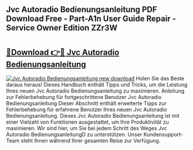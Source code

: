 ## Jvc Autoradio Bedienungsanleitung PDF Download Free - Part-A1n User Guide Repair - Service Owner Edition ZZr3W

# <h2><a href="http://df0j5su.blite.top/?on=Jvc+Autoradio+Bedienungsanleitung">🔗Download 👉🔴 Jvc Autoradio Bedienungsanleitung</a></h2>

[![Jvc Autoradio Bedienungsanleitung new download](https://i.imgur.com/lujVjoI.png)](http://df0j5su.blite.top/?on=Jvc+Autoradio+Bedienungsanleitung)
Holen Sie das Beste daraus heraus! Dieses Handbuch enthält Tipps und Tricks, um die Leistung Ihres neuen Jvc Autoradio Bedienungsanleitung zu maximieren. Anleitung zur Fehlerbehebung für fortgeschrittene Benutzer Jvc Autoradio Bedienungsanleitung Dieser Abschnitt enthält erweiterte Tipps zur Fehlerbehebung für erfahrene Benutzer Ihres neuen Jvc Autoradio Bedienungsanleitung. Dieses Jvc Autoradio Bedienungsanleitung ist mit einer Vielzahl von Funktionen ausgestattet, um Ihre Produktivität zu maximieren. Wir sind hier, um Sie bei jedem Schritt des Weges Jvc Autoradio BedienungsanleitungD zu unterstützen. Unser Kundensupport-Team steht Ihnen während Ihrer gesamten Reise zur Verfügung.

